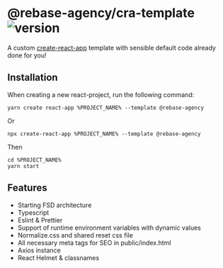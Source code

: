 # @rebase-agency/cra-template ![version](https://img.shields.io/npm/v/@rebase-agency/cra-template)

A custom [create-react-app](https://github.com/facebook/create-react-app) template with sensible default code already done for you!

## Installation

When creating a new react-project, run the following command:

```shell
yarn create react-app %PROJECT_NAME% --template @rebase-agency
```

Or

```shell
npx create-react-app %PROJECT_NAME% --template @rebase-agency
```

Then

```shell
cd %PROJECT_NAME%
yarn start
```

## Features
- Starting FSD architecture
- Typescript
- Eslint & Prettier
- Support of runtime environment variables with dynamic values
- Normalize.css and shared reset css file
- All necessary meta tags for SEO in public/index.html
- Axios instance
- React Helmet & classnames
